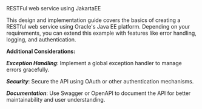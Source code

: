 <div>
    <a align="center"> RESTFul web service using JakartaEE</a>
</div>


This design and implementation guide covers the basics of creating a RESTful web service using Oracle's Java EE platform. Depending on your requirements, you can extend this example with features like error handling, logging, and authentication.

**Additional Considerations:**

***Exception Handling***: Implement a global exception handler to manage errors gracefully.

***Security***: Secure the API using OAuth or other authentication mechanisms.

***Documentation***: Use Swagger or OpenAPI to document the API for better maintainability and user understanding.
